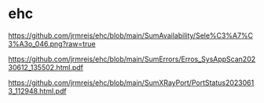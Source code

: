# ehc

https://github.com/jrmreis/ehc/blob/main/SumAvailability/Sele%C3%A7%C3%A3o_046.png?raw=true

https://github.com/jrmreis/ehc/blob/main/SumErrors/Erros_SysAppScan20230612_135502.html.pdf

https://github.com/jrmreis/ehc/blob/main/SumXRayPort/PortStatus20230613_112948.html.pdf
